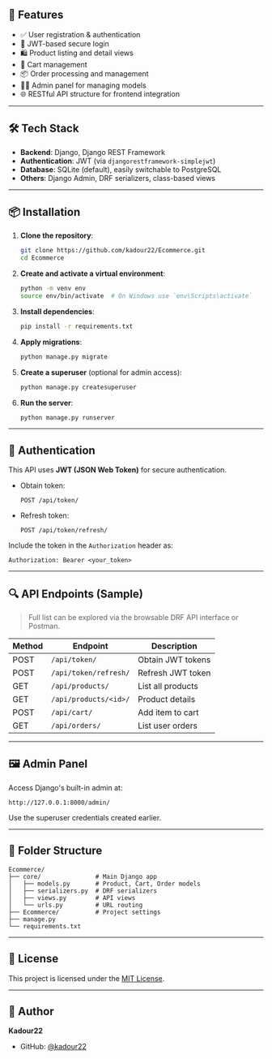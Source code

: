 ## 🚀 Features

- ✅ User registration & authentication
- 🔐 JWT-based secure login
- 🛍️ Product listing and detail views
- 🛒 Cart management
- 📦 Order processing and management
- 🧑‍💼 Admin panel for managing models
- 🌐 RESTful API structure for frontend integration

---

## 🛠️ Tech Stack

- **Backend**: Django, Django REST Framework
- **Authentication**: JWT (via `djangorestframework-simplejwt`)
- **Database**: SQLite (default), easily switchable to PostgreSQL
- **Others**: Django Admin, DRF serializers, class-based views

---

## 📦 Installation

1. **Clone the repository**:

   ```bash
   git clone https://github.com/kadour22/Ecommerce.git
   cd Ecommerce
   ```

2. **Create and activate a virtual environment**:

   ```bash
   python -m venv env
   source env/bin/activate  # On Windows use `env\Scripts\activate`
   ```

3. **Install dependencies**:

   ```bash
   pip install -r requirements.txt
   ```

4. **Apply migrations**:

   ```bash
   python manage.py migrate
   ```

5. **Create a superuser** (optional for admin access):

   ```bash
   python manage.py createsuperuser
   ```

6. **Run the server**:

   ```bash
   python manage.py runserver
   ```

---

## 🔑 Authentication

This API uses **JWT (JSON Web Token)** for secure authentication.

- Obtain token:
  ```
  POST /api/token/
  ```

- Refresh token:
  ```
  POST /api/token/refresh/
  ```

Include the token in the `Authorization` header as:
```
Authorization: Bearer <your_token>
```

---

## 🔍 API Endpoints (Sample)

> Full list can be explored via the browsable DRF API interface or Postman.

| Method | Endpoint                | Description             |
|--------|-------------------------|-------------------------|
| POST   | `/api/token/`           | Obtain JWT tokens       |
| POST   | `/api/token/refresh/`   | Refresh JWT token       |
| GET    | `/api/products/`        | List all products       |
| GET    | `/api/products/<id>/`   | Product details         |
| POST   | `/api/cart/`            | Add item to cart        |
| GET    | `/api/orders/`          | List user orders        |

---

## 🖼️ Admin Panel

Access Django's built-in admin at:
```
http://127.0.0.1:8000/admin/
```

Use the superuser credentials created earlier.

---

## 📌 Folder Structure

```
Ecommerce/
├── core/               # Main Django app
│   ├── models.py       # Product, Cart, Order models
│   ├── serializers.py  # DRF serializers
│   ├── views.py        # API views
│   └── urls.py         # URL routing
├── Ecommerce/          # Project settings
├── manage.py
└── requirements.txt
```

---

## 📄 License

This project is licensed under the [MIT License](LICENSE).

---

## 👤 Author

**Kadour22**

- GitHub: [@kadour22](https://github.com/kadour22)


